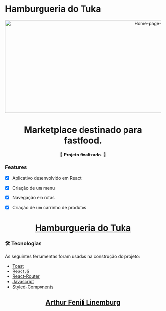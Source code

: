 # Hamburgueria do Tuka

<div align="center">
  <img height=300px width=1000px src="https://i.imgur.com/tfk7F3y.png" alt="Home-page-hamburgueria" border="0">
</div>

<h1 align="center">Marketplace destinado para fastfood.</h1>

<h4 align="center"> 
	🚀 Projeto finalizado. 🚀
</h4>

### Features

- [x] Aplicativo desenvolvido em React
- [x] Criação de um menu
- [x] Navegação em rotas
- [x] Criação de um carrinho de produtos


<h1 align="center">
  <a href="https://hamburgueria-kenzie-tukinhafl.vercel.app/">Hamburgueria do Tuka</a>
</h1>

### 🛠 Tecnologias

As seguintes ferramentas foram usadas na construção do projeto:

- [Toast](https://react-hot-toast.com/)
- [ReactJS](https://pt-br.reactjs.org/)
- [React-Router](https://reactrouter.com/web/guides/quick-start)
- [Javascript](https://www.javascript.com/)
- [Styled-Components](https://styled-components.com/)

<h2 align="center"><a href="https://www.linkedin.com/in/arthur-fenili-linemburg-ab8936184/">Arthur Fenili Linemburg</a></h2>
